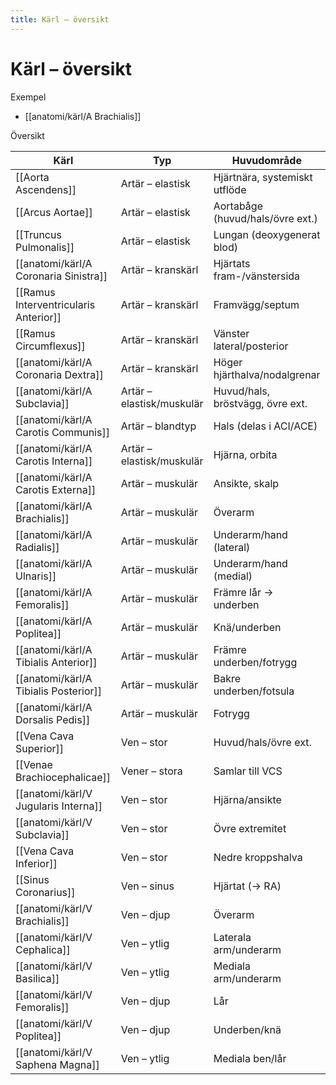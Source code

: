 ```yaml
---
title: Kärl – översikt
---
```


# Kärl – översikt

Exempel
- [[anatomi/kärl/A Brachialis]]

Översikt

| Kärl | Typ | Huvudområde |
|---|---|---|
| [[Aorta Ascendens]] | Artär – elastisk | Hjärtnära, systemiskt utflöde |
| [[Arcus Aortae]] | Artär – elastisk | Aortabåge (huvud/hals/övre ext.) |
| [[Truncus Pulmonalis]] | Artär – elastisk | Lungan (deoxygenerat blod) |
| [[anatomi/kärl/A Coronaria Sinistra]] | Artär – kranskärl | Hjärtats fram-/vänstersida |
| [[Ramus Interventricularis Anterior]] | Artär – kranskärl | Framvägg/septum |
| [[Ramus Circumflexus]] | Artär – kranskärl | Vänster lateral/posterior |
| [[anatomi/kärl/A Coronaria Dextra]] | Artär – kranskärl | Höger hjärthalva/nodalgrenar |
| [[anatomi/kärl/A Subclavia]] | Artär – elastisk/muskulär | Huvud/hals, bröstvägg, övre ext. |
| [[anatomi/kärl/A Carotis Communis]] | Artär – blandtyp | Hals (delas i ACI/ACE) |
| [[anatomi/kärl/A Carotis Interna]] | Artär – elastisk/muskulär | Hjärna, orbita |
| [[anatomi/kärl/A Carotis Externa]] | Artär – muskulär | Ansikte, skalp |
| [[anatomi/kärl/A Brachialis]] | Artär – muskulär | Överarm |
| [[anatomi/kärl/A Radialis]] | Artär – muskulär | Underarm/hand (lateral) |
| [[anatomi/kärl/A Ulnaris]] | Artär – muskulär | Underarm/hand (medial) |
| [[anatomi/kärl/A Femoralis]] | Artär – muskulär | Främre lår → underben |
| [[anatomi/kärl/A Poplitea]] | Artär – muskulär | Knä/underben |
| [[anatomi/kärl/A Tibialis Anterior]] | Artär – muskulär | Främre underben/fotrygg |
| [[anatomi/kärl/A Tibialis Posterior]] | Artär – muskulär | Bakre underben/fotsula |
| [[anatomi/kärl/A Dorsalis Pedis]] | Artär – muskulär | Fotrygg |
| [[Vena Cava Superior]] | Ven – stor | Huvud/hals/övre ext. |
| [[Venae Brachiocephalicae]] | Vener – stora | Samlar till VCS |
| [[anatomi/kärl/V Jugularis Interna]] | Ven – stor | Hjärna/ansikte |
| [[anatomi/kärl/V Subclavia]] | Ven – stor | Övre extremitet |
| [[Vena Cava Inferior]] | Ven – stor | Nedre kroppshalva |
| [[Sinus Coronarius]] | Ven – sinus | Hjärtat (→ RA) |
| [[anatomi/kärl/V Brachialis]] | Ven – djup | Överarm |
| [[anatomi/kärl/V Cephalica]] | Ven – ytlig | Laterala arm/underarm |
| [[anatomi/kärl/V Basilica]] | Ven – ytlig | Mediala arm/underarm |
| [[anatomi/kärl/V Femoralis]] | Ven – djup | Lår |
| [[anatomi/kärl/V Poplitea]] | Ven – djup | Underben/knä |
| [[anatomi/kärl/V Saphena Magna]] | Ven – ytlig | Mediala ben/lår |
